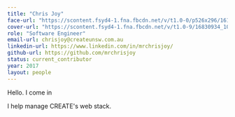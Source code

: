 ```yaml
---
title: "Chris Joy"
face-url: "https://scontent.fsyd4-1.fna.fbcdn.net/v/t1.0-0/p526x296/16143315_1721290341514657_2584549799481869614_n.jpg?oh=3a95e0b95da389079f71d83358a5302e&oe=5973AF8E"
cover-url: "https://scontent.fsyd4-1.fna.fbcdn.net/v/t1.0-9/16830934_10206346433139046_2670115222822643246_n.jpg?oh=10beca624ad4487c183fde05ead7c32d&oe=596C0199"
role: "Software Engineer"
email-url: chrisjoy@createunsw.com.au
linkedin-url: https://www.linkedin.com/in/mrchrisjoy/
github-url: https://github.com/mrchrisjoy
status: current_contributor
year: 2017
layout: people
---
```


Hello. I come in <i class="fa fa-hand-peace-o"></i>

I help manage CREATE's web stack.